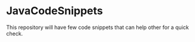 # JavaCodeSnippets
This repository will have few code snippets that can help other for a quick check.

